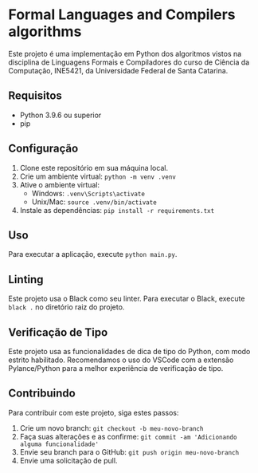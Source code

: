 # Formal Languages and Compilers algorithms

Este projeto é uma implementação em Python dos algoritmos vistos na disciplina de Linguagens Formais e Compiladores do curso de Ciência da Computação, INE5421, da Universidade Federal de Santa Catarina.

## Requisitos

- Python 3.9.6 ou superior
- pip

## Configuração

1. Clone este repositório em sua máquina local.
2. Crie um ambiente virtual: `python -m venv .venv`
3. Ative o ambiente virtual:
   - Windows: `.venv\Scripts\activate`
   - Unix/Mac: `source .venv/bin/activate`
4. Instale as dependências: `pip install -r requirements.txt`

## Uso

Para executar a aplicação, execute `python main.py`. 

## Linting

Este projeto usa o Black como seu linter. Para executar o Black, execute `black .` no diretório raiz do projeto.

## Verificação de Tipo

Este projeto usa as funcionalidades de dica de tipo do Python, com modo estrito habilitado. Recomendamos o uso do VSCode com a extensão Pylance/Python para a melhor experiência de verificação de tipo.

## Contribuindo

Para contribuir com este projeto, siga estes passos:

1. Crie um novo branch: `git checkout -b meu-novo-branch`
2. Faça suas alterações e as confirme: `git commit -am 'Adicionando alguma funcionalidade'`
3. Envie seu branch para o GitHub: `git push origin meu-novo-branch`
4. Envie uma solicitação de pull.

